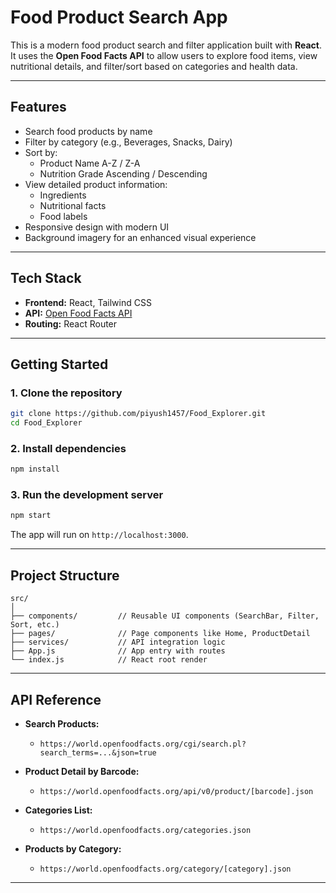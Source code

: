 # **Food Product Search App**

This is a modern food product search and filter application built with **React**. It uses the **Open Food Facts API** to allow users to explore food items, view nutritional details, and filter/sort based on categories and health data.

---

## **Features**

- Search food products by name
- Filter by category (e.g., Beverages, Snacks, Dairy)
- Sort by:
  - Product Name A-Z / Z-A
  - Nutrition Grade Ascending / Descending
- View detailed product information:
  - Ingredients
  - Nutritional facts
  - Food labels
- Responsive design with modern UI
- Background imagery for an enhanced visual experience

---

## **Tech Stack**

- **Frontend:** React, Tailwind CSS
- **API:** [Open Food Facts API](https://world.openfoodfacts.org)
- **Routing:** React Router

---

## **Getting Started**

### **1. Clone the repository**

```bash
git clone https://github.com/piyush1457/Food_Explorer.git
cd Food_Explorer
````

### **2. Install dependencies**

```bash
npm install
```

### **3. Run the development server**

```bash
npm start
```

The app will run on `http://localhost:3000`.

---

## **Project Structure**

```
src/
│
├── components/         // Reusable UI components (SearchBar, Filter, Sort, etc.)
├── pages/              // Page components like Home, ProductDetail
├── services/           // API integration logic
├── App.js              // App entry with routes
└── index.js            // React root render
```

---

## **API Reference**

* **Search Products:**

  * `https://world.openfoodfacts.org/cgi/search.pl?search_terms=...&json=true`
* **Product Detail by Barcode:**

  * `https://world.openfoodfacts.org/api/v0/product/[barcode].json`
* **Categories List:**

  * `https://world.openfoodfacts.org/categories.json`
* **Products by Category:**

  * `https://world.openfoodfacts.org/category/[category].json`

---
